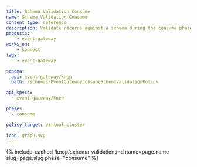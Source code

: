 ```yaml
---
title: Schema Validation Consume
name: Schema Validation Consume
content_type: reference
description: Validate records against a schema during the consume phase
products:
    - event-gateway
works_on:
    - konnect
tags:
    - event-gateway

schema:
  api: event-gateway/knep
  path: /schemas/EventGatewayConsumeSchemaValidationPolicy

api_specs:
  - event-gateway/knep

phases:
  - consume

policy_target: virtual_cluster

icon: graph.svg
---
```


{% include_cached /knep/schema-validation.md name=page.name slug=page.slug phase="consume" %}
